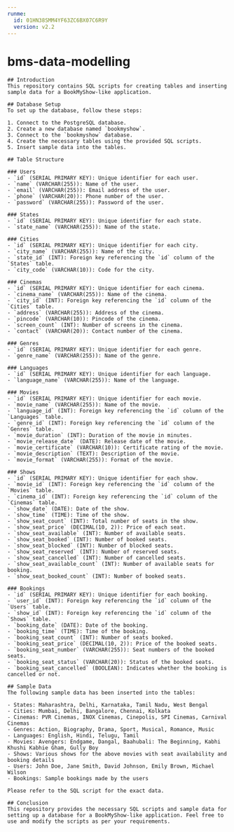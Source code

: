 ```yaml
---
runme:
  id: 01HN38SMM4YF63ZC6BX07C6R9Y
  version: v2.2
---
```


# bms-data-modelling

    ## Introduction
    This repository contains SQL scripts for creating tables and inserting sample data for a BookMyShow-like application.
    
    ## Database Setup
    To set up the database, follow these steps:
    
    1. Connect to the PostgreSQL database.
    2. Create a new database named `bookmyshow`.
    3. Connect to the `bookmyshow` database.
    4. Create the necessary tables using the provided SQL scripts.
    5. Insert sample data into the tables.
    
    ## Table Structure
    
    ### Users
    - `id` (SERIAL PRIMARY KEY): Unique identifier for each user.
    - `name` (VARCHAR(255)): Name of the user.
    - `email` (VARCHAR(255)): Email address of the user.
    - `phone` (VARCHAR(20)): Phone number of the user.
    - `password` (VARCHAR(255)): Password of the user.
    
    ### States
    - `id` (SERIAL PRIMARY KEY): Unique identifier for each state.
    - `state_name` (VARCHAR(255)): Name of the state.
    
    ### Cities
    - `id` (SERIAL PRIMARY KEY): Unique identifier for each city.
    - `city_name` (VARCHAR(255)): Name of the city.
    - `state_id` (INT): Foreign key referencing the `id` column of the `States` table.
    - `city_code` (VARCHAR(10)): Code for the city.
    
    ### Cinemas
    - `id` (SERIAL PRIMARY KEY): Unique identifier for each cinema.
    - `cinema_name` (VARCHAR(255)): Name of the cinema.
    - `city_id` (INT): Foreign key referencing the `id` column of the `Cities` table.
    - `address` (VARCHAR(255)): Address of the cinema.
    - `pincode` (VARCHAR(10)): Pincode of the cinema.
    - `screen_count` (INT): Number of screens in the cinema.
    - `contact` (VARCHAR(20)): Contact number of the cinema.
    
    ### Genres
    - `id` (SERIAL PRIMARY KEY): Unique identifier for each genre.
    - `genre_name` (VARCHAR(255)): Name of the genre.
    
    ### Languages
    - `id` (SERIAL PRIMARY KEY): Unique identifier for each language.
    - `language_name` (VARCHAR(255)): Name of the language.
    
    ### Movies
    - `id` (SERIAL PRIMARY KEY): Unique identifier for each movie.
    - `movie_name` (VARCHAR(255)): Name of the movie.
    - `language_id` (INT): Foreign key referencing the `id` column of the `Languages` table.
    - `genre_id` (INT): Foreign key referencing the `id` column of the `Genres` table.
    - `movie_duration` (INT): Duration of the movie in minutes.
    - `movie_release_date` (DATE): Release date of the movie.
    - `movie_certificate` (VARCHAR(10)): Certificate rating of the movie.
    - `movie_description` (TEXT): Description of the movie.
    - `movie_format` (VARCHAR(255)): Format of the movie.
    
    ### Shows
    - `id` (SERIAL PRIMARY KEY): Unique identifier for each show.
    - `movie_id` (INT): Foreign key referencing the `id` column of the `Movies` table.
    - `cinema_id` (INT): Foreign key referencing the `id` column of the `Cinemas` table.
    - `show_date` (DATE): Date of the show.
    - `show_time` (TIME): Time of the show.
    - `show_seat_count` (INT): Total number of seats in the show.
    - `show_seat_price` (DECIMAL(10, 2)): Price of each seat.
    - `show_seat_available` (INT): Number of available seats.
    - `show_seat_booked` (INT): Number of booked seats.
    - `show_seat_blocked` (INT): Number of blocked seats.
    - `show_seat_reserved` (INT): Number of reserved seats.
    - `show_seat_cancelled` (INT): Number of cancelled seats.
    - `show_seat_available_count` (INT): Number of available seats for booking.
    - `show_seat_booked_count` (INT): Number of booked seats.
    
    ### Bookings
    - `id` (SERIAL PRIMARY KEY): Unique identifier for each booking.
    - `user_id` (INT): Foreign key referencing the `id` column of the `Users` table.
    - `show_id` (INT): Foreign key referencing the `id` column of the `Shows` table.
    - `booking_date` (DATE): Date of the booking.
    - `booking_time` (TIME): Time of the booking.
    - `booking_seat_count` (INT): Number of seats booked.
    - `booking_seat_price` (DECIMAL(10, 2)): Price of the booked seats.
    - `booking_seat_number` (VARCHAR(255)): Seat numbers of the booked seats.
    - `booking_seat_status` (VARCHAR(20)): Status of the booked seats.
    - `booking_seat_cancelled` (BOOLEAN): Indicates whether the booking is cancelled or not.
    
    ## Sample Data
    The following sample data has been inserted into the tables:
    
    - States: Maharashtra, Delhi, Karnataka, Tamil Nadu, West Bengal
    - Cities: Mumbai, Delhi, Bangalore, Chennai, Kolkata
    - Cinemas: PVR Cinemas, INOX Cinemas, Cinepolis, SPI Cinemas, Carnival Cinemas
    - Genres: Action, Biography, Drama, Sport, Musical, Romance, Music
    - Languages: English, Hindi, Telugu, Tamil
    - Movies: Avengers: Endgame, Dangal, Baahubali: The Beginning, Kabhi Khushi Kabhie Gham, Gully Boy
    - Shows: Various shows for the above movies with seat availability and booking details
    - Users: John Doe, Jane Smith, David Johnson, Emily Brown, Michael Wilson
    - Bookings: Sample bookings made by the users
    
    Please refer to the SQL script for the exact data.
    
    ## Conclusion
    This repository provides the necessary SQL scripts and sample data for setting up a database for a BookMyShow-like application. Feel free to use and modify the scripts as per your requirements.
